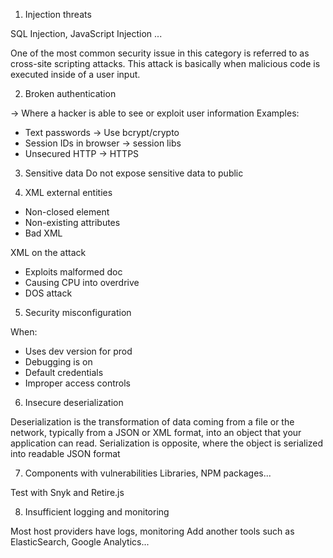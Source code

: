 1. Injection threats

SQL Injection, JavaScript Injection ...

One of the most common security issue in this category is referred to as cross-site
scripting attacks. This attack is basically when malicious code is executed inside
of a user input.

2. Broken authentication

-> Where a hacker is able to see or exploit user information
Examples:

- Text passwords -> Use bcrypt/crypto
- Session IDs in browser -> session libs
- Unsecured HTTP -> HTTPS

3. Sensitive data
Do not expose sensitive data to public

4. XML external entities

- Non-closed element
- Non-existing attributes
- Bad XML

XML on the attack

- Exploits malformed doc
- Causing CPU into overdrive
- DOS attack

5. Security misconfiguration

When:
- Uses dev version for prod
- Debugging is on
- Default credentials
- Improper access controls

6. Insecure deserialization

Deserialization is the transformation of data coming from a file or the network,
typically from a JSON or XML format, into an object that your application can read.
Serialization is opposite, where the object is serialized into readable JSON format

7. Components with vulnerabilities
Libraries, NPM packages...

Test with Snyk and Retire.js

8. Insufficient logging and monitoring

Most host providers have logs, monitoring
Add another tools such as ElasticSearch, Google Analytics...
